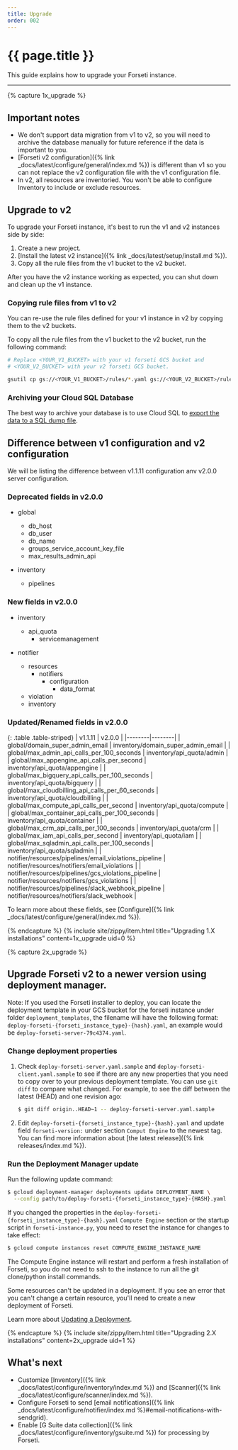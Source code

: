 ```yaml
---
title: Upgrade
order: 002
---
```


# {{ page.title }}

This guide explains how to upgrade your Forseti instance.

---

{% capture 1x_upgrade %}

## Important notes

 * We don't support data migration from v1 to v2, so you will need to archive the database manually
   for future reference if the data is important to you.
 * [Forseti v2 configuration]({% link _docs/latest/configure/general/index.md %}) is different than v1 so
   you can not replace the v2 configuration file with the v1 configuration file.
 * In v2, all resources are inventoried. You won't be able to configure Inventory to include or exclude resources.


## Upgrade to v2

To upgrade your Forseti instance, it's best to run the v1 and v2 instances
side by side:

1. Create a new project.
1. [Install the latest v2 instance]({% link _docs/latest/setup/install.md %}).
1. Copy all the rule files from the v1 bucket to the v2 bucket.

After you have the v2 instance working as expected, you can shut down and
clean up the v1 instance.


### Copying rule files from v1 to v2

You can re-use the rule files defined for your v1 instance in v2 by copying them to the v2 buckets.

To copy all the rule files from the v1 bucket to the v2 bucket, run the following command:

```bash
# Replace <YOUR_V1_BUCKET> with your v1 forseti GCS bucket and
# <YOUR_V2_BUCKET> with your v2 forseti GCS bucket.

gsutil cp gs://<YOUR_V1_BUCKET>/rules/*.yaml gs://<YOUR_V2_BUCKET>/rules
```

### Archiving your Cloud SQL Database

The best way to archive your database is to use Cloud SQL to [export the data
to a SQL dump file](https://cloud.google.com/sql/docs/mysql/import-export/exporting#mysqldump).

## Difference between v1 configuration and v2 configuration

We will be listing the difference between v1.1.11 configuration anv v2.0.0 server configuration.

### Deprecated fields in v2.0.0
* global
    * db_host
    * db_user
    * db_name
    * groups_service_account_key_file
    * max_results_admin_api

* inventory
    * pipelines


### New fields in v2.0.0
* inventory
    * api_quota
        * servicemanagement

* notifier
    * resources
        * notifiers
            * configuration
                * data_format
    * violation
    * inventory

### Updated/Renamed fields in v2.0.0

{: .table .table-striped}
| v1.1.11 | v2.0.0 |
|--------|--------|
| global/domain_super_admin_email | inventory/domain_super_admin_email |
| global/max_admin_api_calls_per_100_seconds | inventory/api_quota/admin |
| global/max_appengine_api_calls_per_second | inventory/api_quota/appengine |
| global/max_bigquery_api_calls_per_100_seconds | inventory/api_quota/bigquery |
| global/max_cloudbilling_api_calls_per_60_seconds | inventory/api_quota/cloudbilling |
| global/max_compute_api_calls_per_second | inventory/api_quota/compute |
| global/max_container_api_calls_per_100_seconds | inventory/api_quota/container |
| global/max_crm_api_calls_per_100_seconds | inventory/api_quota/crm |
| global/max_iam_api_calls_per_second | inventory/api_quota/iam |
| global/max_sqladmin_api_calls_per_100_seconds | inventory/api_quota/sqladmin |
| notifier/resources/pipelines/email_violations_pipeline | notifier/resources/notifiers/email_violations |
| notifier/resources/pipelines/gcs_violations_pipeline | notifier/resources/notifiers/gcs_violations |
| notifier/resources/pipelines/slack_webhook_pipeline | notifier/resources/notifiers/slack_webhook |

To learn more about these fields, see [Configure]({% link _docs/latest/configure/general/index.md %}).

{% endcapture %}
{% include site/zippy/item.html title="Upgrading 1.X installations" content=1x_upgrade uid=0 %}

{% capture 2x_upgrade %}

## Upgrade Forseti v2 to a newer version using deployment manager.

Note: If you used the Forseti installer to deploy, you can locate the deployment template in your 
GCS bucket for the forseti instance under folder `deployment_templates`, the filename will have the 
following format: `deploy-forseti-{forseti_instance_type}-{hash}.yaml`, an example would be 
`deploy-forseti-server-79c4374.yaml`.

### Change deployment properties
1. Check `deploy-forseti-server.yaml.sample` and `deploy-forseti-client.yaml.sample` to see if 
there are any new properties that you need to copy over to your previous deployment template. You 
can use `git diff` to compare what changed. For example, to see the diff between the latest (HEAD) 
and one revision ago:

   ```bash
   $ git diff origin..HEAD~1 -- deploy-forseti-server.yaml.sample
   ```

1. Edit `deploy-forseti-{forseti_instance_type}-{hash}.yaml` and update field `forseti-version:` under
section `Comput Engine` to the newest tag. You can find more information about 
[the latest release]({% link releases/index.md %}).

### Run the Deployment Manager update
Run the following update command:

```bash
$ gcloud deployment-manager deployments update DEPLOYMENT_NAME \
  --config path/to/deploy-forseti-{forseti_instance_type}-{HASH}.yaml
```

If you changed the properties in the `deploy-forseti-{forseti_instance_type}-{hash}.yaml` `Compute Engine`
section or the startup script in `forseti-instance.py`, you need to reset the instance for changes 
to take effect:

  ```bash
  $ gcloud compute instances reset COMPUTE_ENGINE_INSTANCE_NAME
  ```

The Compute Engine instance will restart and perform a fresh installation of Forseti, so you do
not need to ssh to the instance to run all the git clone/python install commands.

Some resources can't be updated in a deployment. If you see an error that you can't
change a certain resource, you'll need to create a new deployment of Forseti.

Learn more about [Updating a Deployment](https://cloud.google.com/deployment-manager/docs/deployments/updating-deployments).

{% endcapture %}
{% include site/zippy/item.html title="Upgrading 2.X installations" content=2x_upgrade uid=1 %}

## What's next

* Customize [Inventory]({% link _docs/latest/configure/inventory/index.md %}) and
[Scanner]({% link _docs/latest/configure/scanner/index.md %}).
* Configure Forseti to send
[email notifications]({% link _docs/latest/configure/notifier/index.md %}#email-notifications-with-sendgrid).
* Enable [G Suite data collection]({% link _docs/latest/configure/inventory/gsuite.md %})
for processing by Forseti.

